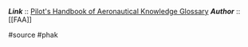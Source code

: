 ***Link***      :: [Pilot's Handbook of Aeronautical Knowledge Glossary](https://www.faa.gov/regulations_policies/handbooks_manuals/aviation/phak/media/21_phak_glossary.pdf)
***Author*** :: [[FAA]]

#source #phak